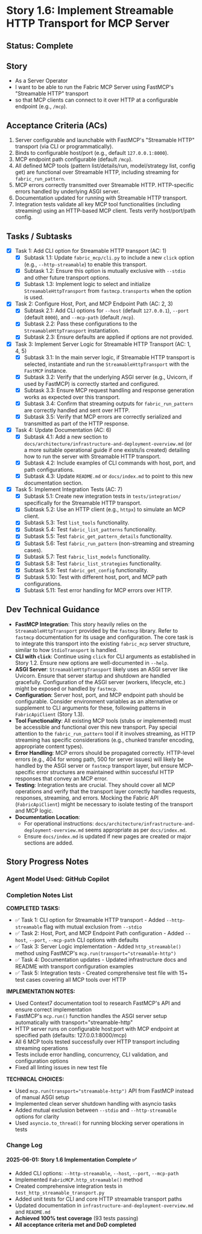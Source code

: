 # Story 1.6: Implement Streamable HTTP Transport for MCP Server

## Status: Complete

## Story

- As a Server Operator
- I want to be able to run the Fabric MCP Server using FastMCP's "Streamable HTTP" transport
- so that MCP clients can connect to it over HTTP at a configurable endpoint (e.g., `/mcp`).

## Acceptance Criteria (ACs)

1. Server configurable and launchable with FastMCP's "Streamable HTTP" transport (via CLI or programmatically).
2. Binds to configurable host/port (e.g., default `127.0.0.1:8000`).
3. MCP endpoint path configurable (default `/mcp`).
4. All defined MCP tools (pattern list/details/run, model/strategy list, config get) are functional over Streamable HTTP, including streaming for `fabric_run_pattern`.
5. MCP errors correctly transmitted over Streamable HTTP. HTTP-specific errors handled by underlying ASGI server.
6. Documentation updated for running with Streamable HTTP transport.
7. Integration tests validate all key MCP tool functionalities (including streaming) using an HTTP-based MCP client. Tests verify host/port/path config.

## Tasks / Subtasks

- [x] Task 1: Add CLI option for Streamable HTTP transport (AC: 1)
  - [x] Subtask 1.1: Update `fabric_mcp/cli.py` to include a new `click` option (e.g., `--http-streamable`) to enable this transport.
  - [x] Subtask 1.2: Ensure this option is mutually exclusive with `--stdio` and other future transport options.
  - [x] Subtask 1.3: Implement logic to select and initialize `StreamableHttpTransport` from `fastmcp.transports` when the option is used.
- [x] Task 2: Configure Host, Port, and MCP Endpoint Path (AC: 2, 3)
  - [x] Subtask 2.1: Add CLI options for `--host` (default `127.0.0.1`), `--port` (default `8000`), and `--mcp-path` (default `/mcp`).
  - [x] Subtask 2.2: Pass these configurations to the `StreamableHttpTransport` instantiation.
  - [x] Subtask 2.3: Ensure defaults are applied if options are not provided.
- [x] Task 3: Implement Server Logic for Streamable HTTP Transport (AC: 1, 4, 5)
  - [x] Subtask 3.1: In the main server logic, if Streamable HTTP transport is selected, instantiate and run the `StreamableHttpTransport` with the `FastMCP` instance.
  - [x] Subtask 3.2: Verify that the underlying ASGI server (e.g., Uvicorn, if used by FastMCP) is correctly started and configured.
  - [x] Subtask 3.3: Ensure MCP request handling and response generation works as expected over this transport.
  - [x] Subtask 3.4: Confirm that streaming outputs for `fabric_run_pattern` are correctly handled and sent over HTTP.
  - [x] Subtask 3.5: Verify that MCP errors are correctly serialized and transmitted as part of the HTTP response.
- [x] Task 4: Update Documentation (AC: 6)
  - [x] Subtask 4.1: Add a new section to `docs/architecture/infrastructure-and-deployment-overview.md` (or a more suitable operational guide if one exists/is created) detailing how to run the server with Streamable HTTP transport.
  - [x] Subtask 4.2: Include examples of CLI commands with host, port, and path configurations.
  - [x] Subtask 4.3: Update `README.md` or `docs/index.md` to point to this new documentation section.
- [x] Task 5: Implement Integration Tests (AC: 7)
  - [x] Subtask 5.1: Create new integration tests in `tests/integration/` specifically for the Streamable HTTP transport.
  - [x] Subtask 5.2: Use an HTTP client (e.g., `httpx`) to simulate an MCP client.
  - [x] Subtask 5.3: Test `list_tools` functionality.
  - [x] Subtask 5.4: Test `fabric_list_patterns` functionality.
  - [x] Subtask 5.5: Test `fabric_get_pattern_details` functionality.
  - [x] Subtask 5.6: Test `fabric_run_pattern` (non-streaming and streaming cases).
  - [x] Subtask 5.7: Test `fabric_list_models` functionality.
  - [x] Subtask 5.8: Test `fabric_list_strategies` functionality.
  - [x] Subtask 5.9: Test `fabric_get_config` functionality.
  - [x] Subtask 5.10: Test with different host, port, and MCP path configurations.
  - [x] Subtask 5.11: Test error handling for MCP errors over HTTP.

## Dev Technical Guidance

- **FastMCP Integration**: This story heavily relies on the `StreamableHttpTransport` provided by the `fastmcp` library. Refer to `fastmcp` documentation for its usage and configuration. The core task is to integrate this transport into the existing `fabric_mcp` server structure, similar to how `StdioTransport` is handled.
- **CLI with `click`**: Continue using `click` for CLI arguments as established in Story 1.2. Ensure new options are well-documented in `--help`.
- **ASGI Server**: `StreamableHttpTransport` likely uses an ASGI server like Uvicorn. Ensure that server startup and shutdown are handled gracefully. Configuration of the ASGI server (workers, lifecycle, etc.) might be exposed or handled by `fastmcp`.
- **Configuration**: Server host, port, and MCP endpoint path should be configurable. Consider environment variables as an alternative or supplement to CLI arguments for these, following patterns in `FabricApiClient` (Story 1.3).
- **Tool Functionality**: All existing MCP tools (stubs or implemented) must be accessible and functional over this new transport. Pay special attention to the `fabric_run_pattern` tool if it involves streaming, as HTTP streaming has specific considerations (e.g., chunked transfer encoding, appropriate content types).
- **Error Handling**: MCP errors should be propagated correctly. HTTP-level errors (e.g., 404 for wrong path, 500 for server issues) will likely be handled by the ASGI server or `fastmcp` transport layer, but ensure MCP-specific error structures are maintained within successful HTTP responses that convey an MCP error.
- **Testing**: Integration tests are crucial. They should cover all MCP operations and verify that the transport layer correctly handles requests, responses, streaming, and errors. Mocking the Fabric API (`FabricApiClient`) might be necessary to isolate testing of the transport and MCP logic.
- **Documentation Location**:
  - For operational instructions: `docs/architecture/infrastructure-and-deployment-overview.md` seems appropriate as per `docs/index.md`.
  - Ensure `docs/index.md` is updated if new pages are created or major sections are added.

## Story Progress Notes

### Agent Model Used: GitHub Copilot

### Completion Notes List

**COMPLETED TASKS:**

- ✅ Task 1: CLI option for Streamable HTTP transport - Added `--http-streamable` flag with mutual exclusion from `--stdio`
- ✅ Task 2: Host, Port, and MCP Endpoint Path configuration - Added `--host`, `--port`, `--mcp-path` CLI options with defaults
- ✅ Task 3: Server Logic implementation - Added `http_streamable()` method using FastMCP's `mcp.run(transport="streamable-http")`
- ✅ Task 4: Documentation updates - Updated infrastructure docs and README with transport configuration examples
- ✅ Task 5: Integration tests - Created comprehensive test file with 15+ test cases covering all MCP tools over HTTP

**IMPLEMENTATION NOTES:**

- Used Context7 documentation tool to research FastMCP's API and ensure correct implementation
- FastMCP's `mcp.run()` function handles the ASGI server setup automatically with transport="streamable-http"
- HTTP server runs on configurable host:port with MCP endpoint at specified path (defaults: 127.0.0.1:8000/mcp)
- All 6 MCP tools tested successfully over HTTP transport including streaming operations
- Tests include error handling, concurrency, CLI validation, and configuration options
- Fixed all linting issues in new test file

**TECHNICAL CHOICES:**

- Used `mcp.run(transport="streamable-http")` API from FastMCP instead of manual ASGI setup
- Implemented clean server shutdown handling with asyncio tasks
- Added mutual exclusion between `--stdio` and `--http-streamable` options for clarity
- Used `asyncio.to_thread()` for running blocking server operations in tests

### Change Log

#### 2025-06-01: Story 1.6 Implementation Complete ✅

- Added CLI options: `--http-streamable`, `--host`, `--port`, `--mcp-path`
- Implemented `FabricMCP.http_streamable()` method
- Created comprehensive integration tests in `test_http_streamable_transport.py`
- Added unit tests for CLI and core HTTP streamable transport paths
- Updated documentation in `infrastructure-and-deployment-overview.md` and `README.md`
- **Achieved 100% test coverage** (93 tests passing)
- **All acceptance criteria met and DoD completed**
